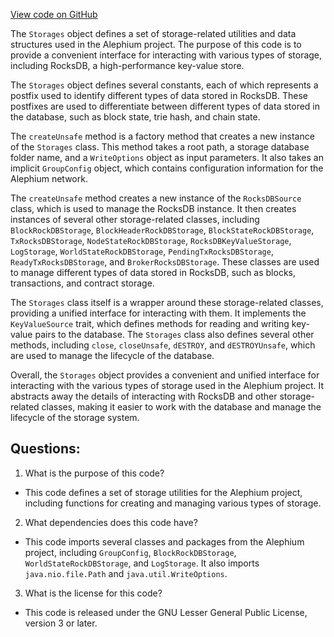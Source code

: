 [View code on GitHub](https://github.com/alephium/alephium/flow/src/main/scala/org/alephium/flow/io/Storages.scala)

The `Storages` object defines a set of storage-related utilities and data structures used in the Alephium project. The purpose of this code is to provide a convenient interface for interacting with various types of storage, including RocksDB, a high-performance key-value store. 

The `Storages` object defines several constants, each of which represents a postfix used to identify different types of data stored in RocksDB. These postfixes are used to differentiate between different types of data stored in the database, such as block state, trie hash, and chain state. 

The `createUnsafe` method is a factory method that creates a new instance of the `Storages` class. This method takes a root path, a storage database folder name, and a `WriteOptions` object as input parameters. It also takes an implicit `GroupConfig` object, which contains configuration information for the Alephium network. 

The `createUnsafe` method creates a new instance of the `RocksDBSource` class, which is used to manage the RocksDB instance. It then creates instances of several other storage-related classes, including `BlockRockDBStorage`, `BlockHeaderRockDBStorage`, `BlockStateRockDBStorage`, `TxRocksDBStorage`, `NodeStateRockDBStorage`, `RocksDBKeyValueStorage`, `LogStorage`, `WorldStateRockDBStorage`, `PendingTxRocksDBStorage`, `ReadyTxRocksDBStorage`, and `BrokerRocksDBStorage`. These classes are used to manage different types of data stored in RocksDB, such as blocks, transactions, and contract storage. 

The `Storages` class itself is a wrapper around these storage-related classes, providing a unified interface for interacting with them. It implements the `KeyValueSource` trait, which defines methods for reading and writing key-value pairs to the database. The `Storages` class also defines several other methods, including `close`, `closeUnsafe`, `dESTROY`, and `dESTROYUnsafe`, which are used to manage the lifecycle of the database. 

Overall, the `Storages` object provides a convenient and unified interface for interacting with the various types of storage used in the Alephium project. It abstracts away the details of interacting with RocksDB and other storage-related classes, making it easier to work with the database and manage the lifecycle of the storage system.
## Questions: 
 1. What is the purpose of this code?
- This code defines a set of storage utilities for the Alephium project, including functions for creating and managing various types of storage.

2. What dependencies does this code have?
- This code imports several classes and packages from the Alephium project, including `GroupConfig`, `BlockRockDBStorage`, `WorldStateRockDBStorage`, and `LogStorage`. It also imports `java.nio.file.Path` and `java.util.WriteOptions`.

3. What is the license for this code?
- This code is released under the GNU Lesser General Public License, version 3 or later.